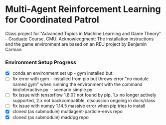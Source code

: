 # Multi-Agent Reinforcement Learning for Coordinated Patrol

Class project for "Advanced Topics in Machine Learning and Game Theory" - Graduate Course, CMU. Acknowledgment: The installation instructions and the game environment are based on an REU project by Benjamin Carman.

### Environment Setup Progress
- [x] conda an environment set up - gym installed but:
- [ ] fix error with gym - installed from pip but throws error "no module named gym" when running the environment with the command bin/interactive.py --scenario simple.py
- [ ] fix issue with tensorflow 1.8.0? not found by pip, 1.x no longer actively supported, 2.x not backcompatible, discussion ongoing in docs/class
- [ ] fix issue with numpy 1.14.5 massive error when pip tries to install
- [x] cloned (as submodule) multiagent-particle-envs repo
- [x] cloned (as submodule) maddpg repo
